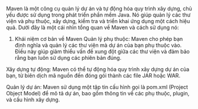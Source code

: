 Maven là một công cụ quản lý dự án và tự động hóa quy trình xây dựng, chủ yếu được sử dụng trong phát triển phần mềm Java. Nó giúp quản lý các thư viện và phụ thuộc, xây dựng, kiểm tra và triển khai ứng dụng một cách hiệu quả. Dưới đây là một cái nhìn tổng quan về Maven và cách sử dụng nó:

1. Khái niệm cơ bản về Maven
   Quản lý phụ thuộc: Maven cho phép bạn định nghĩa và quản lý các thư viện mà dự án của bạn phụ thuộc vào. Điều này giúp giảm thiểu vấn đề xung đột giữa các thư viện và đảm bảo rằng bạn luôn sử dụng các phiên bản đúng.

Xây dựng tự động: Maven có thể tự động hóa quy trình xây dựng dự án của bạn, từ biên dịch mã nguồn đến đóng gói thành các file JAR hoặc WAR.

Quản lý dự án: Maven sử dụng một tập tin cấu hình gọi là pom.xml (Project Object Model) để mô tả dự án, bao gồm thông tin về các phụ thuộc, plugin, và cấu hình xây dựng.